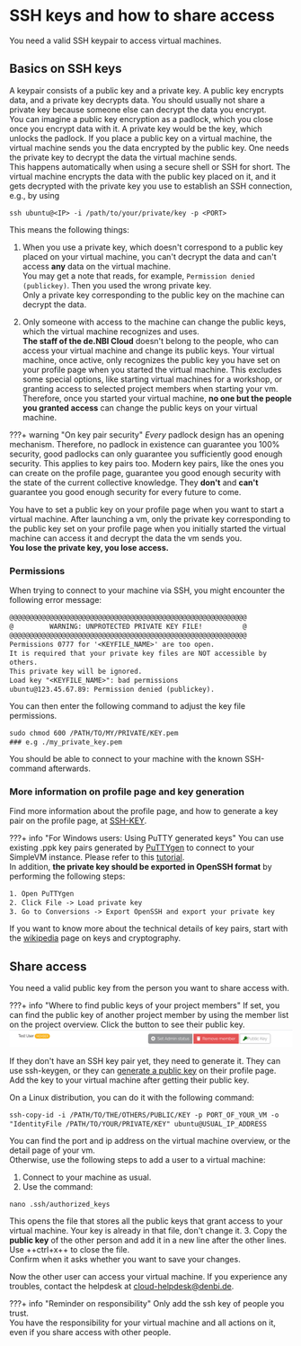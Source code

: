 # SSH keys and how to share access

You need a valid SSH keypair to access virtual machines.

## Basics on SSH keys

A keypair consists of a public key and a private key. A public key encrypts data, and a private key decrypts data.
You should usually not share a private key because someone else can decrypt the data you encrypt.<br>
You can imagine a public key encryption as a padlock, which you close once you encrypt data with it. 
A private key would be the key, which unlocks the padlock. 
If you place a public key on a virtual machine, the virtual machine sends you the data encrypted by the public key. 
One needs the private key to decrypt the data the virtual machine sends.<br>
This happens automatically when using a secure shell or SSH for short. 
The virtual machine encrypts the data with the public key placed on it, and it gets decrypted with the private key 
you use to establish an SSH connection, e.g., by using

```shell
ssh ubuntu@<IP> -i /path/to/your/private/key -p <PORT> 
```

This means the following things:

1. When you use a private key, which doesn't correspond to a public key placed on your virtual machine, you can't
   decrypt the data and can't access **any** data on the virtual machine.<br>
   You may get a note that reads, for example, `Permission denied (publickey)`. Then you used the wrong private key.<br>
   Only a private key corresponding to the public key on the machine can decrypt the data.

2. Only someone with access to the machine can change the public keys, which the virtual machine recognizes and uses.<br>
   **The staff of the de.NBI Cloud** doesn't belong to the people, who can access your virtual machine and change 
   its public keys.
   Your virtual machine, once active, only recognizes the public key you have set on your profile page 
   when you started the virtual machine.
   This excludes some special options, like starting virtual machines for a workshop, 
   or granting access to selected project members when starting your vm.<br>
   Therefore, once you started your virtual machine, **no one but the people you granted access** can change the 
   public keys on your virtual machine.

???+ warning "On key pair security"
    *Every* padlock design has an opening mechanism. 
    Therefore, no padlock in existence can guarantee you 100% security, 
    good padlocks can only guarantee you sufficiently good enough security. 
    This applies to key pairs too. Modern key pairs, like the ones you can create on the profile page, guarantee 
    you good enough security with the state of the current collective knowledge. 
    They **don't** and **can't** guarantee you good enough security for every future to come.

You have to set a public key on your profile page when you want to start a virtual machine. 
After launching a vm, only the private key corresponding to the public key set on your profile page when 
you initially started the virtual machine can access it and decrypt the data the vm sends you.<br>
**You lose the private key, you lose access.**

### Permissions

When trying to connect to your machine via SSH, you might encounter the following error message:

```shell
@@@@@@@@@@@@@@@@@@@@@@@@@@@@@@@@@@@@@@@@@@@@@@@@@@@@@@@@@@@
@         WARNING: UNPROTECTED PRIVATE KEY FILE!          @
@@@@@@@@@@@@@@@@@@@@@@@@@@@@@@@@@@@@@@@@@@@@@@@@@@@@@@@@@@@
Permissions 0777 for '<KEYFILE_NAME>' are too open.
It is required that your private key files are NOT accessible by others.
This private key will be ignored.
Load key "<KEYFILE_NAME>": bad permissions
ubuntu@123.45.67.89: Permission denied (publickey).
```
You can then enter the following command to adjust the key file permissions.
```shell
sudo chmod 600 /PATH/TO/MY/PRIVATE/KEY.pem
### e.g ./my_private_key.pem
```
You should be able to connect to your machine with the known SSH-command afterwards.

### More information on profile page and key generation

Find more information about the profile page, and how to generate a key pair on the profile page,
at [SSH-KEY](../portal/user_information.md#ssh-key).

???+ info "For Windows users: Using PuTTY generated keys"
    You can use existing .ppk key pairs generated by [PuTTYgen](https://www.puttygen.com/) to connect to your SimpleVM instance. Please refer to this [tutorial](../../quickstart/#generate-ssh-keys).<br>
    In addition, **the private key should be exported in OpenSSH format** by performing the following steps:
        
    1. Open PuTTYgen
    2. Click File -> Load private key
    3. Go to Conversions -> Export OpenSSH and export your private key

If you want to know more about the technical details of key pairs, 
start with the [wikipedia](https://en.wikipedia.org/wiki/Public-key_cryptography) page on keys and cryptography.

## Share access

You need a valid public key from the person you want to share access with.

???+ info "Where to find public keys of your project members"
    If set, you can find the public key of another project member by using the member list on the project overview.
    Click the button to see their public key.
    ![img.png](img/project_overview_pub_key.png)

If they don't have an SSH key pair yet, they need to generate it. 
They can use ssh-keygen, or they can [generate a public key](../portal/user_information.md#ssh-key) on 
their profile page.<br>
Add the key to your virtual machine after getting their public key.

On a Linux distribution, you can do it with the following command:

```shell
ssh-copy-id -i /PATH/TO/THE/OTHERS/PUBLIC/KEY -p PORT_OF_YOUR_VM -o "IdentityFile /PATH/TO/YOUR/PRIVATE/KEY" ubuntu@USUAL_IP_ADDRESS
```

You can find the port and ip address on the virtual machine overview, or the detail page of your vm.
<br>
Otherwise, use the following steps to add a user to a virtual machine:

1. Connect to your machine as usual.
2. Use the command:<br>
```shell
nano .ssh/authorized_keys
```
   This opens the file that stores all the public keys that grant access to your virtual machine. 
   Your key is already in that file, don't change it.
3. Copy the **public key** of the other person and add it in a new line after the other lines.<br>
   Use ++ctrl+x++ to close the file.<br>
   Confirm when it asks whether you want to save your changes.

Now the other user can access your virtual machine. 
If you experience any troubles, contact the helpdesk at [cloud-helpdesk@denbi.de](mailto:cloud-helpdesk@denbi.de).

???+ info "Reminder on responsibility"
    Only add the ssh key of people you trust.<br>
    You have the responsibility for your virtual machine and all actions on it, 
    even if you share access with other people.
